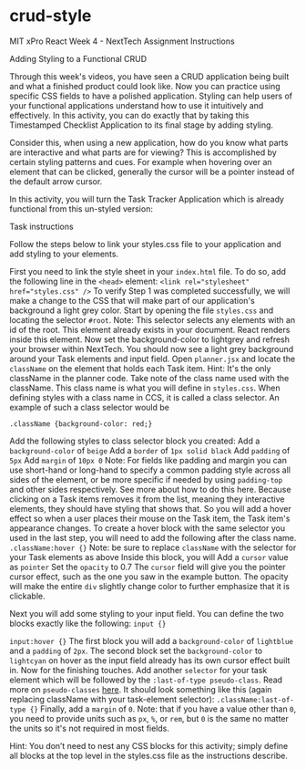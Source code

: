 # crud-style

MIT xPro React Week 4 - NextTech Assignment Instructions

Adding Styling to a Functional CRUD

Through this week's videos, you have seen a CRUD application being built and what a finished product could look like. Now you can practice using specific CSS fields to have a polished application. Styling can help users of your functional applications understand how to use it intuitively and effectively. In this activity, you can do exactly that by taking this Timestamped Checklist Application to its final stage by adding styling.

Consider this, when using a new application, how do you know what parts are interactive and what parts are for viewing? This is accomplished by certain styling patterns and cues. For example when hovering over an element that can be clicked, generally the cursor will be a pointer instead of the default arrow cursor.

In this activity, you will turn the Task Tracker Application which is already functional from this un-styled version:

Task instructions

Follow the steps below to link your styles.css file to your application and add styling to your elements.

First you need to link the style sheet in your ```index.html``` file. To do so, add the following line in the ```<head>``` element:
```<link rel="stylesheet" href="styles.css" />```
To verify Step 1 was completed successfully, we will make a change to the CSS that will make part of our application's background a light grey color. Start by opening the file ```styles.css``` and locating the selector ```#root```.
Note: This selector selects any elements with an id of the root. This element already exists in your document. React renders inside this element. Now set the background-color to lightgrey and refresh your browser within NextTech. You should now see a light grey background around your Task elements and input field.
Open ```planner.jsx``` and locate the ```className``` on the element that holds each Task item. Hint: It's the only className in the planner code. Take note of the class name used with the className. This class name is what you will define in ```styles.css```. When defining styles with a class name in CCS, it is called a class selector. An example of such a class selector would be

```.className {background-color: red;}```

Add the following styles to class selector block you created:
Add a ```background-color``` of ```beige```
Add a ```border``` of ```1px solid black```
Add ```padding``` of ```5px```
Add ```margin``` of ```10px 0```
Note: For fields like padding and margin you can use short-hand or long-hand to specify a common padding style across all sides of the element, or be more specific if needed by using ```padding-top``` and other sides respectively. See more about how to do this here.
Because clicking on a Task items removes it from the list, meaning they interactive elements, they should have styling that shows that. So you will add a hover effect so when a user places their mouse on the Task item, the Task item's appearance changes.
To create a hover block with the same selector you used in the last step, you will need to add the following after the class name.
```.className:hover {}```
Note: be sure to replace ```className``` with the selector for your Task elements as above
Inside this block, you will
Add a ```cursor``` value as ```pointer```
Set the ```opacity``` to 0.7
The ```cursor``` field will give you the pointer cursor effect, such as the one you saw in the example button. The opacity will make the entire ```div``` slightly change color to further emphasize that it is clickable.

Next you will add some styling to your input field. You can define the two blocks exactly like the following:
```input {}```
 
```input:hover {}```
The first block you will add a ```background-color``` of ```lightblue``` and a ```padding``` of ```2px```.
The second block set the ```background-color``` to ```lightcyan``` on hover as the input field already has its own cursor effect built in.
Now for the finishing touches. Add another ```selector``` for your task element which will be followed by the ```:last-of-type pseudo-class```.
Read more on ```pseudo-classes``` [here](https://stackoverflow.com/questions/41867664/what-is-the-difference-between-pseudo-classes-and-pseudo-elements).
It should look something like this (again replacing className with your task-element selector):
```.className:last-of-type {}```
Finally, add a ```margin``` of ```0```.
Note: that if you have a value other than ```0```, you need to provide units such as ```px```, ```%```, or ```rem```, but ```0``` is the same no matter the units so it's not required in most fields.

Hint: You don’t need to nest any CSS blocks for this activity; simply define all blocks at the top level in the styles.css file as the instructions describe.
